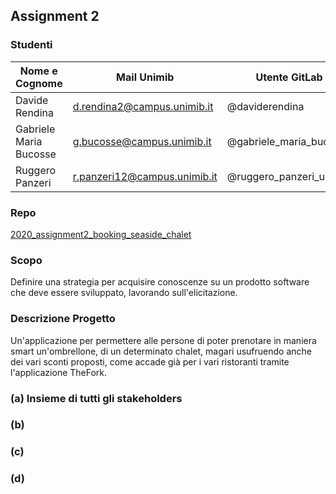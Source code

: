 ## Assignment 2
### Studenti

| Nome e Cognome  | Mail Unimib | Utente GitLab |
| ---------------- | ------------- | ------------------  |
| Davide Rendina | d.rendina2@campus.unimib.it  |  @daviderendina |
| Gabriele Maria Bucosse  | g.bucosse@campus.unimib.it  | @gabriele_maria_bucosse  |
| Ruggero Panzeri  | r.panzeri12@campus.unimib.it  | @ruggero_panzeri_unimib |

### Repo
[2020_assignment2_booking_seaside_chalet](https://gitlab.com/gabriele_maria_bucosse/2020_assignment2_booking_seaside_chalet)

### Scopo

Definire una strategia per acquisire conoscenze su un prodotto software che deve essere sviluppato, lavorando sull'elicitazione.

### Descrizione Progetto

Un'applicazione per permettere alle persone di poter prenotare in maniera smart un'ombrellone, di un determinato chalet, magari usufruendo anche dei vari sconti proposti, come accade già per i vari ristoranti tramite l'applicazione TheFork.

### (a) Insieme di tutti gli stakeholders

### (b)

### (c)

### (d)

